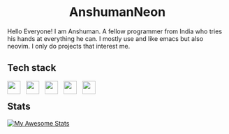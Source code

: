 <h1 align='center'>AnshumanNeon</h1>

Hello Everyone! I am Anshuman. A fellow programmer from India who tries his hands at everything he can. I mostly use and like emacs but also neovim. I only do projects that interest me.

## Tech stack

<img align='left' width="30px" style="padding-right:10px;" src="https://cdn.jsdelivr.net/gh/devicons/devicon@latest/icons/c/c-original.svg" />
<img align='left' width="30px" style="padding-right:10px;" src="https://cdn.jsdelivr.net/gh/devicons/devicon@latest/icons/emacs/emacs-original.svg" />
<img align='left' width="30px" style="padding-right:10px;" src="https://cdn.jsdelivr.net/gh/devicons/devicon@latest/icons/react/react-original.svg" />
<img align='left' width="30px" style="padding-right:10px;" src="https://cdn.jsdelivr.net/gh/devicons/devicon@latest/icons/neovim/neovim-original.svg" />
<img align='left' width="30px" style="padding-right:10px;" src="https://cdn.jsdelivr.net/gh/devicons/devicon@latest/icons/git/git-original.svg" />
<br />

## Stats

[![My Awesome Stats](https://awesome-github-stats.azurewebsites.net/user-stats/AnshumanNeon?cardType=github&theme=github-dark&preferLogin=false)](https://git.io/awesome-stats-card)
